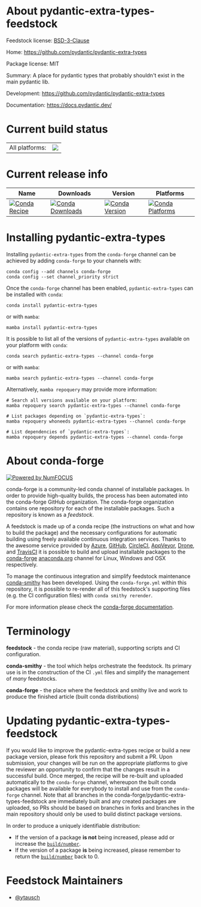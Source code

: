 About pydantic-extra-types-feedstock
====================================

Feedstock license: [BSD-3-Clause](https://github.com/conda-forge/pydantic-extra-types-feedstock/blob/main/LICENSE.txt)

Home: https://github.com/pydantic/pydantic-extra-types

Package license: MIT

Summary: A place for pydantic types that probably shouldn't exist in the main pydantic lib.

Development: https://github.com/pydantic/pydantic-extra-types

Documentation: https://docs.pydantic.dev/

Current build status
====================


<table><tr><td>All platforms:</td>
    <td>
      <a href="https://dev.azure.com/conda-forge/feedstock-builds/_build/latest?definitionId=21859&branchName=main">
        <img src="https://dev.azure.com/conda-forge/feedstock-builds/_apis/build/status/pydantic-extra-types-feedstock?branchName=main">
      </a>
    </td>
  </tr>
</table>

Current release info
====================

| Name | Downloads | Version | Platforms |
| --- | --- | --- | --- |
| [![Conda Recipe](https://img.shields.io/badge/recipe-pydantic--extra--types-green.svg)](https://anaconda.org/conda-forge/pydantic-extra-types) | [![Conda Downloads](https://img.shields.io/conda/dn/conda-forge/pydantic-extra-types.svg)](https://anaconda.org/conda-forge/pydantic-extra-types) | [![Conda Version](https://img.shields.io/conda/vn/conda-forge/pydantic-extra-types.svg)](https://anaconda.org/conda-forge/pydantic-extra-types) | [![Conda Platforms](https://img.shields.io/conda/pn/conda-forge/pydantic-extra-types.svg)](https://anaconda.org/conda-forge/pydantic-extra-types) |

Installing pydantic-extra-types
===============================

Installing `pydantic-extra-types` from the `conda-forge` channel can be achieved by adding `conda-forge` to your channels with:

```
conda config --add channels conda-forge
conda config --set channel_priority strict
```

Once the `conda-forge` channel has been enabled, `pydantic-extra-types` can be installed with `conda`:

```
conda install pydantic-extra-types
```

or with `mamba`:

```
mamba install pydantic-extra-types
```

It is possible to list all of the versions of `pydantic-extra-types` available on your platform with `conda`:

```
conda search pydantic-extra-types --channel conda-forge
```

or with `mamba`:

```
mamba search pydantic-extra-types --channel conda-forge
```

Alternatively, `mamba repoquery` may provide more information:

```
# Search all versions available on your platform:
mamba repoquery search pydantic-extra-types --channel conda-forge

# List packages depending on `pydantic-extra-types`:
mamba repoquery whoneeds pydantic-extra-types --channel conda-forge

# List dependencies of `pydantic-extra-types`:
mamba repoquery depends pydantic-extra-types --channel conda-forge
```


About conda-forge
=================

[![Powered by
NumFOCUS](https://img.shields.io/badge/powered%20by-NumFOCUS-orange.svg?style=flat&colorA=E1523D&colorB=007D8A)](https://numfocus.org)

conda-forge is a community-led conda channel of installable packages.
In order to provide high-quality builds, the process has been automated into the
conda-forge GitHub organization. The conda-forge organization contains one repository
for each of the installable packages. Such a repository is known as a *feedstock*.

A feedstock is made up of a conda recipe (the instructions on what and how to build
the package) and the necessary configurations for automatic building using freely
available continuous integration services. Thanks to the awesome service provided by
[Azure](https://azure.microsoft.com/en-us/services/devops/), [GitHub](https://github.com/),
[CircleCI](https://circleci.com/), [AppVeyor](https://www.appveyor.com/),
[Drone](https://cloud.drone.io/welcome), and [TravisCI](https://travis-ci.com/)
it is possible to build and upload installable packages to the
[conda-forge](https://anaconda.org/conda-forge) [anaconda.org](https://anaconda.org/)
channel for Linux, Windows and OSX respectively.

To manage the continuous integration and simplify feedstock maintenance
[conda-smithy](https://github.com/conda-forge/conda-smithy) has been developed.
Using the ``conda-forge.yml`` within this repository, it is possible to re-render all of
this feedstock's supporting files (e.g. the CI configuration files) with ``conda smithy rerender``.

For more information please check the [conda-forge documentation](https://conda-forge.org/docs/).

Terminology
===========

**feedstock** - the conda recipe (raw material), supporting scripts and CI configuration.

**conda-smithy** - the tool which helps orchestrate the feedstock.
                   Its primary use is in the construction of the CI ``.yml`` files
                   and simplify the management of *many* feedstocks.

**conda-forge** - the place where the feedstock and smithy live and work to
                  produce the finished article (built conda distributions)


Updating pydantic-extra-types-feedstock
=======================================

If you would like to improve the pydantic-extra-types recipe or build a new
package version, please fork this repository and submit a PR. Upon submission,
your changes will be run on the appropriate platforms to give the reviewer an
opportunity to confirm that the changes result in a successful build. Once
merged, the recipe will be re-built and uploaded automatically to the
`conda-forge` channel, whereupon the built conda packages will be available for
everybody to install and use from the `conda-forge` channel.
Note that all branches in the conda-forge/pydantic-extra-types-feedstock are
immediately built and any created packages are uploaded, so PRs should be based
on branches in forks and branches in the main repository should only be used to
build distinct package versions.

In order to produce a uniquely identifiable distribution:
 * If the version of a package **is not** being increased, please add or increase
   the [``build/number``](https://docs.conda.io/projects/conda-build/en/latest/resources/define-metadata.html#build-number-and-string).
 * If the version of a package **is** being increased, please remember to return
   the [``build/number``](https://docs.conda.io/projects/conda-build/en/latest/resources/define-metadata.html#build-number-and-string)
   back to 0.

Feedstock Maintainers
=====================

* [@ytausch](https://github.com/ytausch/)

